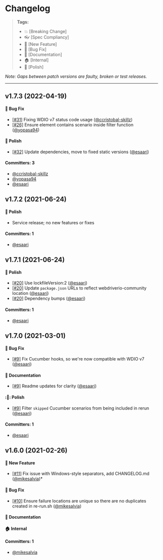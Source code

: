 # Changelog

> **Tags:**
> - :boom:       [Breaking Change]
> - :eyeglasses: [Spec Compliancy]
> - :rocket:     [New Feature]
> - :bug:        [Bug Fix]
> - :memo:       [Documentation]
> - :house:      [Internal]
> - :nail_care:  [Polish]

_Note: Gaps between patch versions are faulty, broken or test releases._

---
## v1.7.3 (2022-04-19)
#### :bug: Bug Fix
* [[#31]](https://github.com/jwplayer/wdio-rerun-service/pull/31) Fixing WDIO v7 status code usage ([@ccristobal-skillz](https://github.com/ccristobal-skillz))
* [[#26]](https://github.com/jwplayer/wdio-rerun-service/pull/26) Ensure element contains scenario inside filter function ([@yopasa94](https://github.com/yopasa94))

#### :nail_care: Polish
* [[#32]](https://github.com/jwplayer/wdio-rerun-service/pull/32) Update dependencies, move to fixed static versions ([@esaari](https://github.com/esaari))

#### Committers: 3
- [@ccristobal-skillz](https://github.com/ccristobal-skillz)
- [@yopasa94](https://github.com/yopasa94)
- [@esaari](https://github.com/esaari)


## v1.7.2 (2021-06-24)

#### :nail_care: Polish
* Service release; no new features or fixes 

#### Committers: 1
- [@esaari](https://github.com/esaari)

## v1.7.1 (2021-06-24)

#### :nail_care: Polish
* [[#20]](https://github.com/jwplayer/wdio-rerun-service/pull/20) Use lockfileVersion:2 ([@esaari](https://github.com/esaari))
* [[#20]](https://github.com/jwplayer/wdio-rerun-service/pull/20) Update `package.json` URLs to reflect webdriverio-community location ([@esaari](https://github.com/esaari))
* [[#20]](https://github.com/jwplayer/wdio-rerun-service/pull/20) Dependency bumps ([@esaari](https://github.com/esaari))

#### Committers: 1
- [@esaari](https://github.com/esaari)

## v1.7.0 (2021-03-01)

#### :bug: Bug Fix
* [[#9]](https://github.com/jwplayer/wdio-rerun-service/pull/9) Fix Cucumber hooks, so we're now compatible with WDIO v7 ([@esaari](https://github.com/esaari))
#### :memo: Documentation
* [[#9]](https://github.com/jwplayer/wdio-rerun-service/pull/9) Readme updates for clarity ([@esaari](https://github.com/esaari))
#### ::nail_care:: Polish
* [[#9]](https://github.com/jwplayer/wdio-rerun-service/pull/9) Filter `skipped` Cucumber scenarios from being included in rerun ([@esaari](https://github.com/esaari))

#### Committers: 1
- [@esaari](https://github.com/esaari)

## v1.6.0 (2021-02-26)

#### :rocket: New Feature
* [[#11]](https://github.com/jwplayer/wdio-rerun-service/pull/11) Fix issue with Windows-style separators, add CHANGELOG.md ([@mikesalvia](https://github.com/mikesalvia))*
#### :bug: Bug Fix
* [[#10]](https://github.com/jwplayer/wdio-rerun-service/pull/10) Ensure failure locations are unique so there are no duplicates created in re-run.sh ([@mikesalvia](https://github.com/mikesalvia))
#### :memo: Documentation
#### :house: Internal

#### Committers: 1
- [@mikesalvia](https://github.com/mikesalvia)
